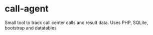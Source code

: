 # call-agent

Small tool to track call center calls and result data. Uses PHP, SQLite, bootstrap and datatables
